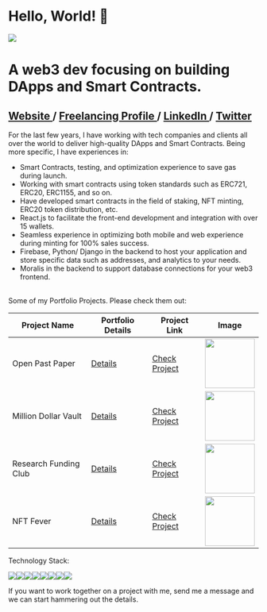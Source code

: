 # Hello, World! 👋

![](https://komarev.com/ghpvc/?username=ManishGotame)

# A web3 dev focusing on building DApps and Smart Contracts.

## <a href="https://manishgotame.com.np/" target="_blank"> Website </a> / <a href="https://www.upwork.com/freelancers/~0125f2add906ad5883" target="_blank"> Freelancing Profile </a> / <a href="https://www.linkedin.com/in/manishgotame/" target="_blank"> LinkedIn </a> / <a href="https://www.twitter.com/ManishGotame/" target="_blank"> Twitter </a>

For the last few years, I have working with tech companies and clients all over the world to deliver high-quality DApps and Smart Contracts. Being more specific, I have experiences in:
- Smart Contracts, testing, and optimization experience to save gas during launch.
- Working with smart contracts using token standards such as ERC721, ERC20, ERC1155, and so on.
- Have developed smart contracts in the field of staking, NFT minting, ERC20 token distribution, etc.
- React.js to facilitate the front-end development and integration with over 15 wallets.
- Seamless experience in optimizing both mobile and web experience during minting for 100% sales success.
- Firebase, Python/ Django in the backend to host your application and store specific data such as addresses, and analytics to your needs.
- Moralis in the backend to support database connections for your web3 frontend.
 
<br/>
Some of my Portfolio Projects. Please check them out:

| Project Name  | Portfolio Details | Project Link | Image |
| ------------- | ----------------- | ------------ | ----- |
| Open Past Paper | <a href="https://www.manishgotame.com.np/portfolio/openpastpaper" target="_blank"> Details </a> | <a href="https://openpastpaper.com/"> Check Project </a> | <a href="https://www.manishgotame.com.np/portfolio/openpastpaper" target="_blank"> <img src="https://images.squarespace-cdn.com/content/v1/61de70ade8527e618d9589db/1643453464221-SKB9S7C7JGVNEAEDZMAV/Open+Past+Paper.png?format=750w" height="100"> </a>
| Million Dollar Vault  | <a href="https://www.manishgotame.com.np/portfolio/mdv-project" target="_blank"> Details </a>  | <a href="https://milliondollarvault.io/"> Check Project </a> | <a href="https://www.manishgotame.com.np/portfolio/mdv-project" target="_blank"> <img src="https://images.squarespace-cdn.com/content/v1/61de70ade8527e618d9589db/1652524451246-1QH6H48QOYNC1CT7D4X5/frontpage.PNG?format=750w" height="100"> </a>
| Research Funding Club  | <a href="https://www.manishgotame.com.np/portfolio/rfc" target="_blank"> Details </a>  | <a href="https://researchfundingclub.com/"> Check Project </a> | <a href="https://www.manishgotame.com.np/portfolio/rfc" target="_blank"> <img src="https://images.squarespace-cdn.com/content/v1/61de70ade8527e618d9589db/1652524841728-40YJUVPKFUGNXL5F12RR/rfcfrontpage.PNG?format=750w" height="100"> </a>
| NFT Fever  | <a href="https://www.manishgotame.com.np/portfolio/nftfever" target="_blank"> Details </a>  | <a href="https://nftfever.io/"> Check Project </a> | <a href="https://www.manishgotame.com.np/portfolio/nftfever" target="_blank"> <img src="https://images.squarespace-cdn.com/content/v1/61de70ade8527e618d9589db/1652524331304-2J81M5F2F7T0TY4SLTKH/frontimage.PNG?format=750w" height="100"> </a>

Technology Stack:

<img src="https://img.shields.io/badge/python%20-%2314354C.svg?&style=for-the-badge&logo=python&logoColor=white"/><img src="https://img.shields.io/badge/c++%20-%2300599C.svg?&style=for-the-badge&logo=c%2B%2B&ogoColor=white"/><img src="https://img.shields.io/badge/numpy%20-%23013243.svg?&style=for-the-badge&logo=numpy&logoColor=white" /><img src="https://img.shields.io/badge/Keras%20-%23D00000.svg?&style=for-the-badge&logo=Keras&logoColor=white"/><img src="https://img.shields.io/badge/Jupyter%20-%23F37626.svg?&style=for-the-badge&logo=Jupyter&logoColor=white" /><img src="https://img.shields.io/badge/heroku%20-%23430098.svg?&style=for-the-badge&logo=heroku&logoColor=white"/><img src="https://img.shields.io/badge/mysql-%2300f.svg?&style=for-the-badge&logo=mysql&logoColor=white"/><img src="https://img.shields.io/badge/django%20-%23092E20.svg?&style=for-the-badge&logo=django&logoColor=white"/>

If you want to work together on a project with me, send me a message and we can start hammering out the details.



<!--
**ManishGotame/ManishGotame** is a ✨ _special_ ✨ repository because its `README.md` (this file) appears on your GitHub profile.

Here are some ideas to get you started:

- 🔭 I’m currently working on ...
- 🌱 I’m currently learning ...
- 👯 I’m looking to collaborate on ...
- 🤔 I’m looking for help with ...
- 💬 Ask me about ...
- 📫 How to reach me: ...
- 😄 Pronouns: ...
- ⚡ Fun fact: ...
-->
